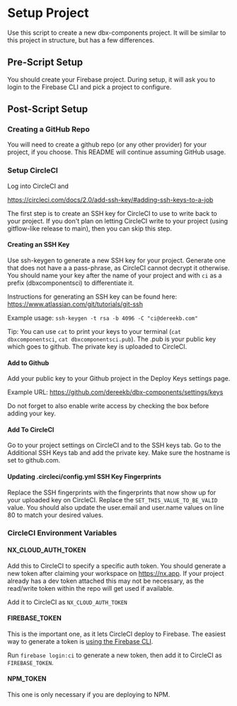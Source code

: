 # Setup Project
Use this script to create a new dbx-components project. It will be similar to this project in structure, but has a few differences.

## Pre-Script Setup
You should create your Firebase project. During setup, it will ask you to login to the Firebase CLI and pick a project to configure.

## Post-Script Setup
### Creating a GitHub Repo
You will need to create a github repo (or any other provider) for your project, if you choose. This README will continue assuming GitHub usage.

### Setup CircleCI
Log into CircleCI and 

https://circleci.com/docs/2.0/add-ssh-key/#adding-ssh-keys-to-a-job

The first step is to create an SSH key for CircleCI to use to write back to your project. If you don't plan on letting CircleCI write to your project (using gitflow-like release to main), then you can skip this step.

#### Creating an SSH Key
Use ssh-keygen to generate a new SSH key for your project. Generate one that does not have a a pass-phrase, as CircleCI cannot decrypt it otherwise. You should name your key after the name of your project and with `ci` as a prefix (dbxcomponentsci) to differentiate it.

Instructions for generating an SSH key can be found here: https://www.atlassian.com/git/tutorials/git-ssh

Example usage: `ssh-keygen -t rsa -b 4096 -C "ci@dereekb.com"`

Tip: You can use `cat` to print your keys to your terminal (`cat dbxcomponentsci`, `cat dbxcomponentsci.pub`). The .pub is your public key which goes to github. The private key is uploaded to CircleCI.

#### Add to Github
Add your public key to your Github project in the Deploy Keys settings page. 

Example URL: https://github.com/dereekb/dbx-components/settings/keys

Do not forget to also enable write access by checking the box before adding your key.

#### Add To CircleCI
Go to your project settings on CircleCI and to the SSH keys tab. Go to the Additional SSH Keys tab and add the private key. Make sure the hostname is set to github.com.

#### Updating .circleci/config.yml SSH Key Fingerprints
Replace the SSH fingerprints with the fingerprints that now show up for your uploaded key on CircleCI. Replace the `SET_THIS_VALUE_TO_BE_VALID` value. You should also update the user.email and user.name values on line 80 to match your desired values.

### CircleCI Environment Variables
#### NX_CLOUD_AUTH_TOKEN
Add this to CircleCI to specify a specific auth token. You should generate a new token after claiming your workspace on https://nx.app. If your project already has a dev token attached this may not be necessary, as the read/write token within the repo will get used if available.

Add it to CircleCI as `NX_CLOUD_AUTH_TOKEN`

#### FIREBASE_TOKEN
This is the important one, as it lets CircleCI deploy to Firebase. The easiest way to generate a token is [using the Firebase CLI](https://github.com/firebase/firebase-tools#using-with-ci-systems).

Run `firebase login:ci` to generate a new token, then add it to CircleCI as `FIREBASE_TOKEN`.

#### NPM_TOKEN
This one is only necessary if you are deploying to NPM.
